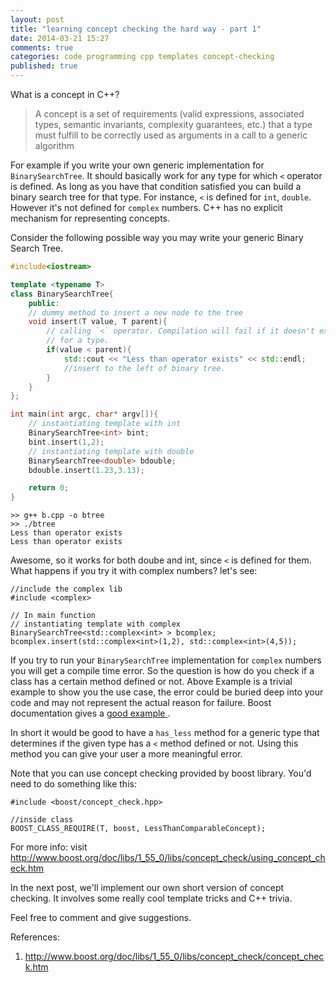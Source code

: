 ```yaml
---
layout: post
title: "learning concept checking the hard way - part 1"
date: 2014-03-21 15:27
comments: true
categories: code programming cpp templates concept-checking
published: true
---
```


What is a concept in C++?

> A concept is a set of requirements (valid expressions, associated types, semantic invariants, complexity guarantees, etc.) 
that a type must fulfill to be correctly used as arguments in a call to a generic algorithm

For example if you write your own generic implementation for
`BinarySearchTree`. It should basically work for any type for which `<`
operator is defined. As long as you have that condition satisfied you
can build a binary search tree for that type. For instance, `<` is defined for
`int`, `double`. However it's not defined for `complex` numbers. C++ has
no explicit mechanism for representing concepts.

Consider the following possible way 
you may write your generic Binary Search Tree.

```c++
#include<iostream>

template <typename T>
class BinarySearchTree{
    public:
    // dummy method to insert a new node to the tree
    void insert(T value, T parent){
        // calling `<` operator. Compilation will fail if it doesn't exist
        // for a type.
        if(value < parent){
            std::cout << "Less than operator exists" << std::endl;
            //insert to the left of binary tree.
        }
    }
};

int main(int argc, char* argv[]){
    // instantiating template with int
    BinarySearchTree<int> bint;
    bint.insert(1,2);
    // instantiating template with double
    BinarySearchTree<double> bdouble;
    bdouble.insert(1.23,3.13);

    return 0;
}

```

```
>> g++ b.cpp -o btree
>> ./btree
Less than operator exists
Less than operator exists
```

Awesome, so it works for both doube and int, since `<` is defined for
them. What happens if you try it with complex numbers? let's see:

```
//include the complex lib
#include <complex>

// In main function
// instantiating template with complex
BinarySearchTree<std::complex<int> > bcomplex;
bcomplex.insert(std::complex<int>(1,2), std::complex<int>(4,5));

```

If you try to run your `BinarySearchTree` implementation for `complex`
numbers you will get a compile time error. So the question is how do you
check if a class has a certain method defined or not. Above Example is a
trivial example to show you the use case, the error could be buried deep 
into your code and may not represent the actual reason for
failure. Boost documentation gives a [ good example ]( http://www.boost.org/doc/libs/1_55_0/libs/concept_check/concept_check.htm ).

In short it would be good to have a `has_less` method for a generic type 
that determines if the given type has a `<` method defined or not. Using
this method you can give your user a more meaningful error.

Note that you can use concept checking provided by boost library. You'd
need to do something like this:

```
#include <boost/concept_check.hpp>

//inside class
BOOST_CLASS_REQUIRE(T, boost, LessThanComparableConcept);

```

For more info: visit http://www.boost.org/doc/libs/1_55_0/libs/concept_check/using_concept_check.htm

In the next post, we'll implement our own short version of concept
checking. It involves some really cool template tricks and C++ trivia.

Feel free to comment and give suggestions.

References:

1. http://www.boost.org/doc/libs/1_55_0/libs/concept_check/concept_check.htm


